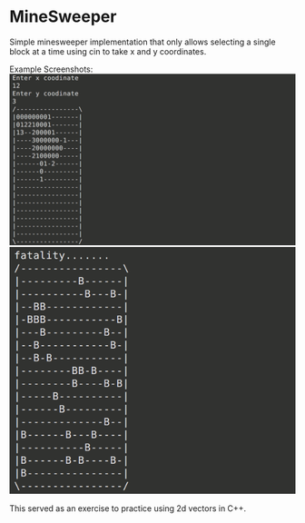 # MineSweeper
Simple minesweeper implementation that only allows selecting a single block at a time using cin to take x and y coordinates.

Example Screenshots:
![Screenshot 1](img/screenshot1.png) ![Screenshot 2](img/screenshot2.png)

This served as an exercise to practice using 2d vectors in C++.


